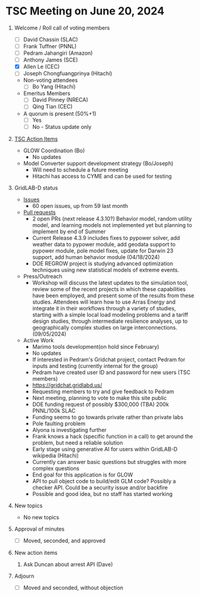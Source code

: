 # TSC Meeting on June 20, 2024

1. Welcome / Roll call of voting members
   - [ ] David Chassin (SLAC)
   - [ ] Frank Tuffner (PNNL)
   - [ ] Pedram Jahangiri (Amazon)
   - [ ] Anthony James (SCE)
   - [x] Allen Le (CEC)
   - [ ] Joseph Chongfuangprinya (Hitachi)

   * Non-voting attendees
     - [ ] Bo Yang (Hitachi)     
   
   * Emeritus Members
     - [ ] David Pinney (NRECA)
     - [ ] Qing Tian (CEC)
    
   * A quorum is present (50%+1)
     - [ ] Yes
     - [ ] No - Status update only
    
3. [TSC Action Items](https://github.com/orgs/arras-energy/projects/1)
   * GLOW Coordination (Bo)
      - No updates
   * Model Converter support development strategy (Bo/Joseph)
      - Will need to schedule a future meeting
      - Hitachi has access to CYME and can be used for testing

4. GridLAB-D status
   * [Issues](https://github.com/arras-energy/gridlabd/issues)
      - 60 open issues, up from 59 last month
   * [Pull requests](https://github.com/arras-energy/gridlabd/pulls)
      - 2 open PRs (next release 4.3.10?) Behavior model, random utility model, and learning models not implemented yet but planning to implement by end of Summer
      - Current Release 4.3.9 includes fixes to pypower solver, add weather data to pypower module, add geodata support to pypower module, pole model fixes, update for Darwin 23 support, add human behavior module (04/18/2024)
      - DOE REGROW project is studying advanced optimization techniques using new statistical models of extreme events.
   * Press/Outreach
      - Workshop will discuss the latest updates to the simulation tool, review some of the recent projects in which these capabilities have been employed, and present some of the results from these studies. Attendees will learn how to use Arras Energy and integrate it in their workflows through a variety of studies, starting with a simple local load modeling problems and a tariff design studies, through intermediate resilience analyses, up to geographically complex studies on large interconnections.(09/05/2024)
   * Active Work
      - Marimo tools development(on hold since February)
      -    No updates
      - If interested in Pedram's Gridchat project, contact Pedram for inputs and testing (currently internal for the group)
      -    Pedram have created user ID and password for new users (TSC members)
      -    https://gridchat.gridlabd.us/
      -    Requesting members to try and give feedback to Pedram
      -    Next meeting, planning to vote to make this site public
      - DOE funding request of possibly $300,000 (TBA) 200k PNNL/100k SLAC
      -    Funding seems to go towards private rather than private labs
      - Pole faulting problem
      -    Alyona is investigating further
      -    Frank knows a hack (specific function in a call) to get around the problem, but need a reliable solution
      - Early stage using generative AI for users within GridLAB-D wikipedia (Hitachi)
      -    Currently can answer basic questions but struggles with more complex questions
      -    End goal for this application is for GLOW
      - API to pull object code to build/edit GLM code? Possibly a checker API. Could be a security issue and/or backfire
      -    Possible and good idea, but no staff has started working
5. New topics 
   
    - No new topics

6. Approval of minutes
   - [ ] Moved, seconded, and approved

7. New action items 
   1.  Ask Duncan about arrest API (Dave)

8. Adjourn
   - [ ] Moved and seconded, without objection
